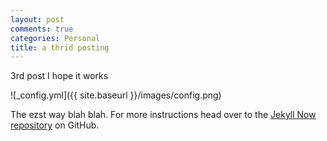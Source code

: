 ```yaml
---
layout: post
comments: true
categories: Personal
title: a thrid posting
---
```

3rd post
I hope it works

![_config.yml]({{ site.baseurl }}/images/config.png)

The ezst way blah blah. For more instructions head over to the [Jekyll Now repository](https://github.com/barryclark/jekyll-now) on GitHub.
